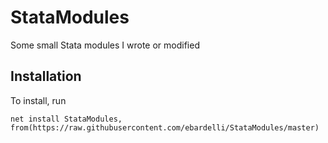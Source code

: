 # StataModules
Some small Stata modules I wrote or modified

## Installation
To install, run

```
net install StataModules, from(https://raw.githubusercontent.com/ebardelli/StataModules/master)
```
